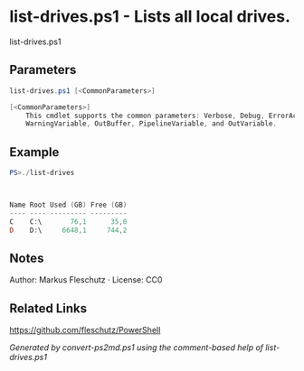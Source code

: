 # list-drives.ps1 - Lists all local drives.

list-drives.ps1

## Parameters
```powershell
list-drives.ps1 [<CommonParameters>]

[<CommonParameters>]
    This cmdlet supports the common parameters: Verbose, Debug, ErrorAction, ErrorVariable, WarningAction, 
    WarningVariable, OutBuffer, PipelineVariable, and OutVariable.
```

## Example
```powershell
PS>./list-drives



Name Root Used (GB) Free (GB)
---- ---- --------- ---------
C    C:\       76,1      35,0
D    D:\     6648,1     744,2
```


## Notes
Author: Markus Fleschutz · License: CC0

## Related Links
https://github.com/fleschutz/PowerShell

*Generated by convert-ps2md.ps1 using the comment-based help of list-drives.ps1*
